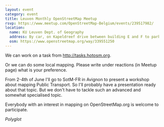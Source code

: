 ```yaml
---
layout: event
category: event
title: Leuven Monthly OpenStreetMap Meetup
rsvp: https://www.meetup.com/OpenStreetMap-Belgium/events/239517982/
location:
  name: KU Leuven Dept. of Geography
  address: By car, on Kapeldreef drive between building E and F to park, then move to the opposite side of E Building for the main entrance. On foot, The entrance is under this overpassing building.
  osm: https://www.openstreetmap.org/way/339551250
---
```


We can work on a task from <http://tasks.hotosm.org>.

Or we can do some local mapping. Please write under reactions (in Meetup page) what is your preference.

From 2-4th of June I'll go to SotM-FR in Avignon to present a workshop about mapping Public Transport. So I'll probably have a presentation ready about that topic. But we don't have to tackle such an advanced and somewhat specialised topic.

Everybody with an interest in mapping on OpenStreetMap.org is welcome to participate.

*Polyglot*

